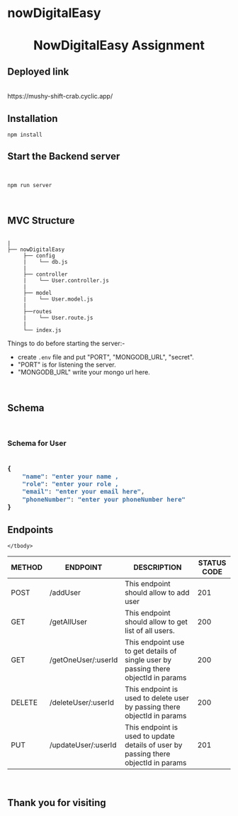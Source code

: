 # nowDigitalEasy
<h1 align="center">NowDigitalEasy Assignment</h1>

## Deployed link

<br>
https://mushy-shift-crab.cyclic.app/

<br>

## Installation

```
npm install
```

## Start the Backend server 

```


npm run server
```


<br>

##  MVC Structure

```

|   
├── nowDigitalEasy
     ├── config
     |    └── db.js
     |
     ├── controller
     |    └── User.controller.js
     |    
     ├── model
     |    └── User.model.js
     |    
     ├──routes
     |    └── User.route.js
     |    
     └── index.js
```
Things to do before starting the server:- 

-  create `.env` file and put "PORT", "MONGODB_URL", "secret".
- "PORT" is for listening the server.
- "MONGODB_URL" write your mongo url here.


<br>

## Schema 

<br>

<h3><strong>Schema for User</strong><h3>

```js

{
    "name": "enter your name ,
    "role": "enter your role ,
    "email": "enter your email here",
    "phoneNumber": "enter your phoneNumber here"
}
```


## Endpoints

<table>
    <thead>
        <tr>
            <th>METHOD</th>
            <th>ENDPOINT</th>
            <th>DESCRIPTION</th>
            <th>STATUS CODE</th>
        </tr>
    </thead>
    <tbody>
        <tr>
            <td>POST</td>
            <td>/addUser</td>
            <td>This endpoint should allow to add user</td>
            <td>201</td>
        </tr>
        <tr>
            <td>GET</td>
            <td>/getAllUser</td>
            <td>This endpoint should allow to get list of all users.</td>
            <td>200</td>
        </tr>
        <tr>
            <td>GET</td>
            <td>/getOneUser/:userId</td>
            <td>This endpoint use to get details of single user by passing there objectId in params</td>
            <td>200</td>
        </tr>
         <tr>
            <td>DELETE</td>
            <td>/deleteUser/:userId</td>
            <td>This endpoint is used to delete user by passing there objectId in params</td>
            <td>200</td>
        </tr>
         <tr>
            <td>PUT</td>
            <td>/updateUser/:userId</td>
            <td>This endpoint is used to update details of user by passing there objectId in params</td>
            <td>201</td>
        </tr>
       
    </tbody>
</table>


<br>

## Thank you for visiting

